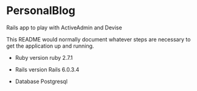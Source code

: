 # PersonalBlog
Rails app to play with ActiveAdmin and Devise

This README would normally document whatever steps are necessary to get the
application up and running.

* Ruby version
ruby 2.7.1

* Rails version
Rails 6.0.3.4

* Database
Postgresql